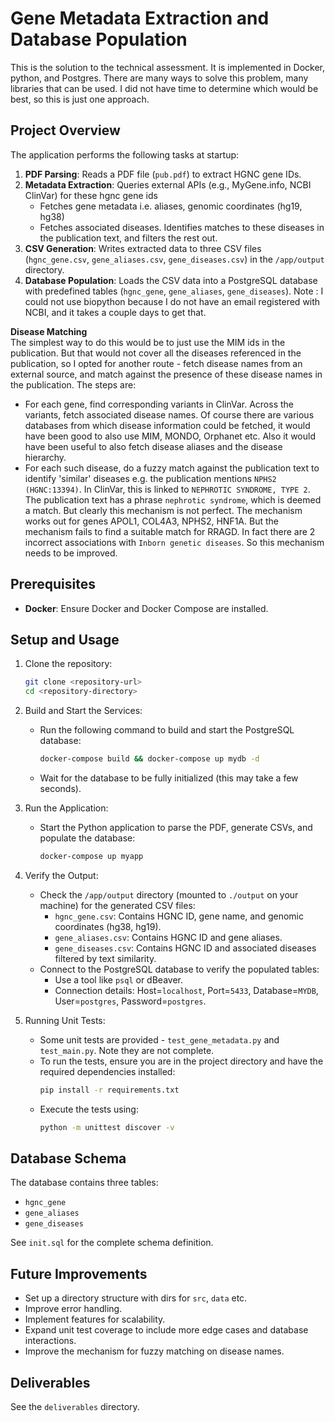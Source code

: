 # Gene Metadata Extraction and Database Population

This is the solution to the technical assessment. It is implemented in Docker, python, and Postgres.
There are many ways to solve this problem, many libraries that can be used. I did not have time to determine which
would be best, so this is just one approach. 

## Project Overview

The application performs the following tasks at startup:
1. **PDF Parsing**: Reads a PDF file (`pub.pdf`) to extract HGNC gene IDs.
2. **Metadata Extraction**: Queries external APIs (e.g., MyGene.info, NCBI ClinVar) for these hgnc gene ids
   - Fetches gene metadata i.e. aliases, genomic coordinates (hg19, hg38)
   - Fetches associated diseases. Identifies matches to these diseases in the publication text, and filters the rest out.
3. **CSV Generation**: Writes extracted data to three 
CSV files (`hgnc_gene.csv`, `gene_aliases.csv`, `gene_diseases.csv`) in the `/app/output` directory.
4. **Database Population**: Loads the CSV data into a PostgreSQL database with predefined tables 
(`hgnc_gene`, `gene_aliases`, `gene_diseases`).
Note : I could not use biopython because I do not have an email registered with NCBI, and it takes a couple days to get that.

**Disease Matching**  
The simplest way to do this would be to just use the MIM ids in the publication. But that would not cover all the diseases referenced in the 
publication, so I opted for another route - fetch disease names from an external source, and match against the presence of these disease names in the publication.
The steps are:
- For each gene, find corresponding variants in ClinVar. Across the variants, fetch associated disease names. Of course there are various databases from which disease information could be fetched, it would
have been good to also use MIM, MONDO, Orphanet etc. Also it would have been useful to also fetch disease aliases and the disease hierarchy. 
- For each such disease, do a fuzzy match against the publication text to identify 'similar' diseases e.g. the publication mentions `NPHS2 (HGNC:13394)`. In ClinVar, this is linked to `NEPHROTIC SYNDROME, TYPE 2`. The publication text has a phrase `nephrotic syndrome`, which is deemed a match. But clearly this mechanism is not perfect.
The mechanism works out for genes APOL1, COL4A3, NPHS2, HNF1A. But the mechanism fails to find a suitable match for RRAGD. In fact there are 2 incorrect associations with `Inborn genetic diseases`. So this mechanism needs to be improved.

## Prerequisites

- **Docker**: Ensure Docker and Docker Compose are installed.

## Setup and Usage
1. Clone the repository:
   ```bash
   git clone <repository-url>
   cd <repository-directory>
   ```
2. Build and Start the Services:
   - Run the following command to build and start the PostgreSQL database:
     ```bash
     docker-compose build && docker-compose up mydb -d
     ```
   - Wait for the database to be fully initialized (this may take a few seconds).

3. Run the Application:
   - Start the Python application to parse the PDF, generate CSVs, and populate the database:
     ```bash
     docker-compose up myapp
     ```

4. Verify the Output:
   - Check the `/app/output` directory (mounted to `./output` on your machine) for the generated CSV files:
     - `hgnc_gene.csv`: Contains HGNC ID, gene name, and genomic coordinates (hg38, hg19).
     - `gene_aliases.csv`: Contains HGNC ID and gene aliases.
     - `gene_diseases.csv`: Contains HGNC ID and associated diseases filtered by text similarity.
   - Connect to the PostgreSQL database to verify the populated tables:
     - Use a tool like `psql` or dBeaver.
     - Connection details: Host=`localhost`, Port=`5433`, Database=`MYDB`, User=`postgres`, Password=`postgres`.

5. Running Unit Tests:
   - Some unit tests are provided - `test_gene_metadata.py` and `test_main.py`. Note they are not complete.
   - To run the tests, ensure you are in the project directory and have the required dependencies installed:
     ```bash
     pip install -r requirements.txt
     ```
   - Execute the tests using:
     ```bash
     python -m unittest discover -v
     ```


## Database Schema
The database contains three tables:
- `hgnc_gene`
- `gene_aliases`
- `gene_diseases`

See `init.sql` for the complete schema definition.


## Future Improvements

- Set up a directory structure with dirs for `src`, `data` etc.
- Improve error handling.
- Implement features for scalability.
- Expand unit test coverage to include more edge cases and database interactions.
- Improve the mechanism for fuzzy matching on disease names.

## Deliverables
See the `deliverables` directory.
